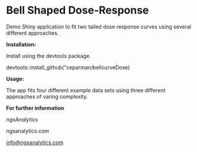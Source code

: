 
# Bell Shaped Dose-Response

Demo Shiny application to fit two tailed dose response curves using several different approaches.

**Installation:**

Install using the devtools package.

devtools::install_github("ceparman/bellcurveDose)

**Usage:**


The app fits four different example data  sets using three different approaches of varing complexity.  

**For further information**

*ngsAnalytics*

ngsanalytics.com

info@ngsanalytics.com

